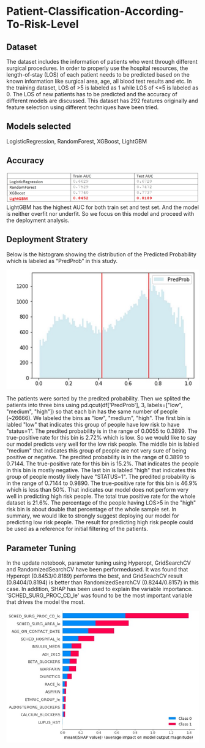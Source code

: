 # Patient-Classification-According-To-Risk-Level
## Dataset
The dataset includes the information of patients who went through different surgical procedures. In order to properly use the hospital resources, the length-of-stay (LOS) of each patient needs to be predicted based on the known information like surgical area, age, all blood test results and etc. In the training dataset, LOS of >5 is labeled as 1 while LOS of <=5 is labeled as 0. The LOS of new patients has to be predicted and the accuracy of different models are discussed. This dataset has 292 features originally and feature selection using different techniques have been tried.
## Models selected
LogisticRegression, RandomForest, XGBoost, LightGBM
## Accuracy
![Image description](https://github.com/hanzheng0730/Patient-Classification-According-To-Risk-Level/blob/master/AUCComp.jpg)
LightGBM has the highest AUC for both train set and test set. And the model is neither overfit nor underfit. So we focus on this model and proceed with the deployment analysis.
## Deployment Stratery
Below is the histogram showing the distribution of the Predicted Probability which is labeled as “PredProb” in this study.

![Image description](https://github.com/hanzheng0730/Patient-Classification-According-To-Risk-Level/blob/master/Bins.jpg)

The patients were sorted by the predited probability. Then we splited the patients into three bins using pd.qcut(df['PredProb'], 3, labels=["low", "medium", "high"]) so that each bin has the same number of people (~26666). We labeled the bins as "low", "medium", "high".
The first bin is labled "low" that indicates this group of people have low risk to have "status=1". The predited probability is in the range of 0.0055 to 0.3899. The true-positive rate for this bin is 2.72% which is low. So we would like to say our model predicts very well for the low risk people.
The middle bin is labled "medium" that indicates this group of people are not very sure of being positive or negative. The predited probability is in the range of 0.3899 to 0.7144. The true-positive rate for this bin is 15.2%. That indicates the people in this bin is mostly negative.
The last bin is labled "high" that indicates this group of people mostly likely have "STATUS=1". The predited probability is in the range of 0.7144 to 0.9890. The true-positive rate for this bin is 46.9% which is less than 50%. That indicates our model does not perform very well in predicting high risk people. The total true positive rate for the whole dataset is 21.6%. The percentage of the people having LOS>5 in the "high" risk bin is about double that percentage of the whole sample set.
In summary, we would like to strongly suggest deploying our model for predicting low risk people. The result for predicting high risk people could be used as a reference for initial filtering of the patients.
## Parameter Tuning
In the update notebook, parameter tuning using Hyperopt, GridSearchCV and RandomizedSearchCV have been performedused. It was found that Hyperopt (0.8453/0.8189) performs the best, and GridSeachCV result (0.8404/0.8194) is better than RandomizedSearchCV (0.8244/0.8157) in this case. In addition, SHAP has been used to explain the variable importance. 'SCHED_SURG_PROC_CD_le' was found to be the most important variable that drives the model the most.

![Image description](https://github.com/hanzheng0730/Patient-Classification-According-To-Risk-Level/blob/master/shap.jpg)
